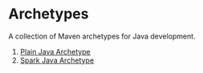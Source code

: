 # Archetypes

A collection of Maven archetypes for Java development.

1. [Plain Java Archetype](java)
2. [Spark Java Archetype](sparkjava)

